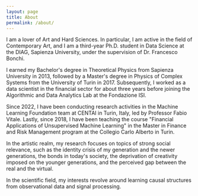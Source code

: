 ```yaml
---
layout: page
title: About
permalink: /about/
---
```


<!-- This is the base Jekyll theme. You can find out more info about customizing your Jekyll theme, as well as basic Jekyll usage documentation at [jekyllrb.com](https://jekyllrb.com/)

You can find the source code for Minima at GitHub:
[jekyll][jekyll-organization] /
[minima](https://github.com/jekyll/minima)

You can find the source code for Jekyll at GitHub:
[jekyll][jekyll-organization] /
[jekyll](https://github.com/jekyll/jekyll)


[jekyll-organization]: https://github.com/jekyll -->

I am a lover of Art and Hard Sciences. In particular, I am active in the field of Contemporary Art, and I am a third-year Ph.D. student in Data Science at the DIAG, Sapienza University, under the supervision of Dr. Francesco Bonchi.

I earned my Bachelor's degree in Theoretical Physics from Sapienza University in 2013, followed by a Master's degree in Physics of Complex Systems from the University of Turin in 2017. Subsequently, I worked as a data scientist in the financial sector for about three years before joining the Algorithmic and Data Analytics Lab at the Fondazione ISI.

Since 2022, I have been conducting research activities in the Machine Learning Foundation team at CENTAI in Turin, Italy, led by Professor Fabio Vitale. Lastly, since 2018, I have been teaching the course "Financial Applications of Unsupervised Machine Learning" in the Master in Finance and Risk Management program at the Collegio Carlo Alberto in Turin.

In the artistic realm, my research focuses on topics of strong social relevance, such as the identity crisis of my generation and the newer generations, the bonds in today's society, the deprivation of creativity imposed on the younger generations, and the perceived gap between the real and the virtual.

In the scientific field, my interests revolve around learning causal structures from observational data and signal processing.